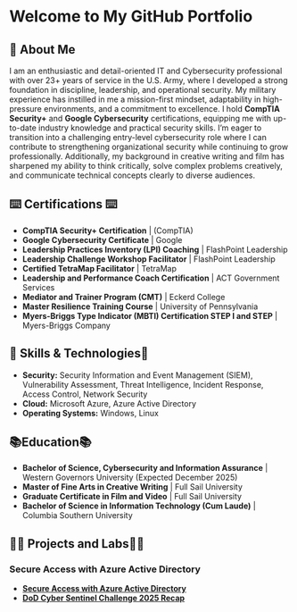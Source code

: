 # Welcome to My GitHub Portfolio


## 👋 About Me

I am an enthusiastic and detail-oriented IT and Cybersecurity professional with over 23+ years of service in the U.S. Army, where I developed a strong foundation in discipline, leadership, and operational security. My military experience has instilled in me a mission-first mindset, adaptability in high-pressure environments, and a commitment to excellence.
I hold **CompTIA Security+** and **Google Cybersecurity** certifications, equipping me with up-to-date industry knowledge and practical security skills. I’m eager to transition into a challenging entry-level cybersecurity role where I can contribute to strengthening organizational security while continuing to grow professionally.
Additionally, my background in creative writing and film has sharpened my ability to think critically, solve complex problems creatively, and communicate technical concepts clearly to diverse audiences.

## ⌨️ Certifications ⌨️

* **CompTIA Security+ Certification** | (CompTIA) 
* **Google Cybersecurity Certificate** | Google 
* **Leadership Practices Inventory (LPI) Coaching** | FlashPoint Leadership 
* **Leadership Challenge Workshop Facilitator** | FlashPoint Leadership 
* **Certified TetraMap Facilitator** | TetraMap 
* **Leadership and Performance Coach Certification** | ACT Government Services 
* **Mediator and Trainer Program (CMT)** | Eckerd College 
* **Master Resilience Training Course** | University of Pennsylvania 
* **Myers-Briggs Type Indicator (MBTI) Certification STEP I and STEP** | Myers-Briggs Company 


## 🔧 Skills & Technologies🔧

* **Security:** Security Information and Event Management (SIEM), Vulnerability Assessment, Threat Intelligence, Incident Response, Access Control, Network Security
* **Cloud:** Microsoft Azure, Azure Active Directory
* **Operating Systems:** Windows, Linux



## 📚Education📚


* **Bachelor of Science, Cybersecurity and Information Assurance** | Western Governors University (Expected December 2025) 
* **Master of Fine Arts in Creative Writing** | Full Sail University 
* **Graduate Certificate in Film and Video** | Full Sail University 
* **Bachelor of Science in Information Technology (Cum Laude)** | Columbia Southern University

## 👨‍💻 Projects and Labs👨‍💻

### Secure Access with Azure Active Directory

* **[Secure Access with Azure Active Directory](https://github.com/GIJane11226/Azure-Active-Directory)**
* **[DoD Cyber Sentinel Challenge 2025 Recap]( https://github.com/GIJane11226/DoD-Cyber-Sentinel-Challenge-2025)**

    
